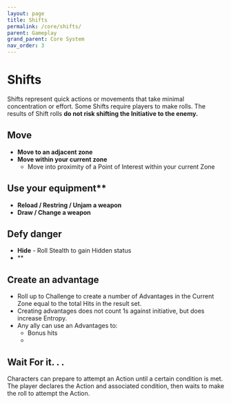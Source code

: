 ```yaml
---
layout: page
title: Shifts
permalink: /core/shifts/
parent: Gameplay
grand_parent: Core System
nav_order: 3
---
```


# Shifts

Shifts represent quick actions or movements that take minimal concentration or effort.  Some Shifts require players to make rolls.  The results of Shift rolls **do not risk shifting the Initiative to the enemy.**

## Move
- **Move to an adjacent zone**
- **Move within your current zone**
    - Move into proximity of a Point of Interest within your current Zone
## Use your equipment**
- **Reload / Restring / Unjam a weapon**
- **Draw / Change  a weapon**
## Defy danger
- **Hide** - Roll Stealth to gain Hidden status
- **
## Create an advantage
- Roll up to Challenge to create a number of Advantages in the Current Zone equal to the total Hits in the result set.
- Creating advantages does not count 1s against initiative, but does increase Entropy.
- Any ally can use an Advantages to:
    - Bonus hits
    -
## Wait For it. . .
Characters can prepare to attempt an Action until a certain condition is met.  The player declares the Action and associated condition, then waits to make the roll to attempt the Action.